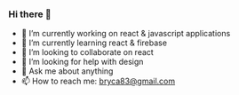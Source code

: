 ### Hi there 👋

- 🔭 I’m currently working on react & javascript applications
- 🌱 I’m currently learning react & firebase
- 👯 I’m looking to collaborate on react
- 🤔 I’m looking for help with design
- 💬 Ask me about anything
- 📫 How to reach me: bryca83@gmail.com

